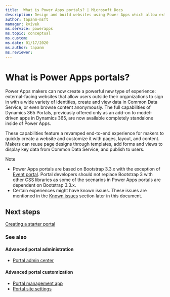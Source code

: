```yaml
---
title:  What is Power Apps portals? | Microsoft Docs
description: Design and build websites using Power Apps which allow external users to interact with the data stored in the Common Data Service.
author: tapanm-msft
manager: kvivek
ms.service: powerapps
ms.topic: conceptual
ms.custom: 
ms.date: 01/17/2020
ms.author: tapanm
ms.reviewer:
---
```


# What is Power Apps portals?

Power Apps makers can now create a powerful new type of experience: external-facing websites that allow users outside their organizations to sign in with a wide variety of identities, create and view data in Common Data Service, or even browse content anonymously. The full capabilities of Dynamics 365 Portals, previously offered only as an add-on to model-driven apps in Dynamics 365, are now available completely standalone inside of Power Apps.  

These capabilities feature a revamped end-to-end experience for makers to quickly create a website and customize it with pages, layout, and content. Makers can reuse page designs through templates, add forms and views to display key data from Common Data Service, and publish to users.

> [!NOTE]
> - Power Apps portals are based on Bootstrap 3.3.x with the exception of [Event portal](https://docs.microsoft.com/dynamics365/marketing/developer/event-management-web-application). Portal developers should not replace Bootstrap 3 with other CSS libraries as some of the scenarios in Power Apps portals are dependent on Bootstrap 3.3.x.
> - Certain experiences might have known issues. These issues are mentioned in the [Known issues](known-issues.md) section later in this document.  

## Next steps

[Creating a starter portal](create-portal.md)

### See also

#### Advanced portal administration

- [Portal admin center](admin/admin-overview.md)

#### Advanced portal customization

- [Portal management app](configure/configure-portal.md)
- [Portal site settings](configure/configure-site-settings.md)
